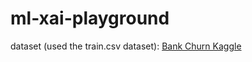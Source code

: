 # ml-xai-playground

dataset (used the train.csv dataset): [Bank Churn Kaggle](https://www.kaggle.com/competitions/playground-series-s4e1/data)

